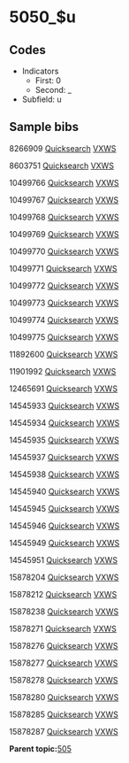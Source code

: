 # 5050\_$u

## Codes

-   Indicators
    -   First: 0
    -   Second: \_
-   Subfield: u

## Sample bibs

8266909 [Quicksearch](https://search.library.yale.edu/catalog/8266909) [VXWS](http://prodorbis.library.yale.edu:7014/vxws/GetHoldingsService?bibId=8266909)

8603751 [Quicksearch](https://search.library.yale.edu/catalog/8603751) [VXWS](http://prodorbis.library.yale.edu:7014/vxws/GetHoldingsService?bibId=8603751)

10499766 [Quicksearch](https://search.library.yale.edu/catalog/10499766) [VXWS](http://prodorbis.library.yale.edu:7014/vxws/GetHoldingsService?bibId=10499766)

10499767 [Quicksearch](https://search.library.yale.edu/catalog/10499767) [VXWS](http://prodorbis.library.yale.edu:7014/vxws/GetHoldingsService?bibId=10499767)

10499768 [Quicksearch](https://search.library.yale.edu/catalog/10499768) [VXWS](http://prodorbis.library.yale.edu:7014/vxws/GetHoldingsService?bibId=10499768)

10499769 [Quicksearch](https://search.library.yale.edu/catalog/10499769) [VXWS](http://prodorbis.library.yale.edu:7014/vxws/GetHoldingsService?bibId=10499769)

10499770 [Quicksearch](https://search.library.yale.edu/catalog/10499770) [VXWS](http://prodorbis.library.yale.edu:7014/vxws/GetHoldingsService?bibId=10499770)

10499771 [Quicksearch](https://search.library.yale.edu/catalog/10499771) [VXWS](http://prodorbis.library.yale.edu:7014/vxws/GetHoldingsService?bibId=10499771)

10499772 [Quicksearch](https://search.library.yale.edu/catalog/10499772) [VXWS](http://prodorbis.library.yale.edu:7014/vxws/GetHoldingsService?bibId=10499772)

10499773 [Quicksearch](https://search.library.yale.edu/catalog/10499773) [VXWS](http://prodorbis.library.yale.edu:7014/vxws/GetHoldingsService?bibId=10499773)

10499774 [Quicksearch](https://search.library.yale.edu/catalog/10499774) [VXWS](http://prodorbis.library.yale.edu:7014/vxws/GetHoldingsService?bibId=10499774)

10499775 [Quicksearch](https://search.library.yale.edu/catalog/10499775) [VXWS](http://prodorbis.library.yale.edu:7014/vxws/GetHoldingsService?bibId=10499775)

11892600 [Quicksearch](https://search.library.yale.edu/catalog/11892600) [VXWS](http://prodorbis.library.yale.edu:7014/vxws/GetHoldingsService?bibId=11892600)

11901992 [Quicksearch](https://search.library.yale.edu/catalog/11901992) [VXWS](http://prodorbis.library.yale.edu:7014/vxws/GetHoldingsService?bibId=11901992)

12465691 [Quicksearch](https://search.library.yale.edu/catalog/12465691) [VXWS](http://prodorbis.library.yale.edu:7014/vxws/GetHoldingsService?bibId=12465691)

14545933 [Quicksearch](https://search.library.yale.edu/catalog/14545933) [VXWS](http://prodorbis.library.yale.edu:7014/vxws/GetHoldingsService?bibId=14545933)

14545934 [Quicksearch](https://search.library.yale.edu/catalog/14545934) [VXWS](http://prodorbis.library.yale.edu:7014/vxws/GetHoldingsService?bibId=14545934)

14545935 [Quicksearch](https://search.library.yale.edu/catalog/14545935) [VXWS](http://prodorbis.library.yale.edu:7014/vxws/GetHoldingsService?bibId=14545935)

14545937 [Quicksearch](https://search.library.yale.edu/catalog/14545937) [VXWS](http://prodorbis.library.yale.edu:7014/vxws/GetHoldingsService?bibId=14545937)

14545938 [Quicksearch](https://search.library.yale.edu/catalog/14545938) [VXWS](http://prodorbis.library.yale.edu:7014/vxws/GetHoldingsService?bibId=14545938)

14545940 [Quicksearch](https://search.library.yale.edu/catalog/14545940) [VXWS](http://prodorbis.library.yale.edu:7014/vxws/GetHoldingsService?bibId=14545940)

14545945 [Quicksearch](https://search.library.yale.edu/catalog/14545945) [VXWS](http://prodorbis.library.yale.edu:7014/vxws/GetHoldingsService?bibId=14545945)

14545946 [Quicksearch](https://search.library.yale.edu/catalog/14545946) [VXWS](http://prodorbis.library.yale.edu:7014/vxws/GetHoldingsService?bibId=14545946)

14545949 [Quicksearch](https://search.library.yale.edu/catalog/14545949) [VXWS](http://prodorbis.library.yale.edu:7014/vxws/GetHoldingsService?bibId=14545949)

14545951 [Quicksearch](https://search.library.yale.edu/catalog/14545951) [VXWS](http://prodorbis.library.yale.edu:7014/vxws/GetHoldingsService?bibId=14545951)

15878204 [Quicksearch](https://search.library.yale.edu/catalog/15878204) [VXWS](http://prodorbis.library.yale.edu:7014/vxws/GetHoldingsService?bibId=15878204)

15878212 [Quicksearch](https://search.library.yale.edu/catalog/15878212) [VXWS](http://prodorbis.library.yale.edu:7014/vxws/GetHoldingsService?bibId=15878212)

15878238 [Quicksearch](https://search.library.yale.edu/catalog/15878238) [VXWS](http://prodorbis.library.yale.edu:7014/vxws/GetHoldingsService?bibId=15878238)

15878271 [Quicksearch](https://search.library.yale.edu/catalog/15878271) [VXWS](http://prodorbis.library.yale.edu:7014/vxws/GetHoldingsService?bibId=15878271)

15878276 [Quicksearch](https://search.library.yale.edu/catalog/15878276) [VXWS](http://prodorbis.library.yale.edu:7014/vxws/GetHoldingsService?bibId=15878276)

15878277 [Quicksearch](https://search.library.yale.edu/catalog/15878277) [VXWS](http://prodorbis.library.yale.edu:7014/vxws/GetHoldingsService?bibId=15878277)

15878278 [Quicksearch](https://search.library.yale.edu/catalog/15878278) [VXWS](http://prodorbis.library.yale.edu:7014/vxws/GetHoldingsService?bibId=15878278)

15878280 [Quicksearch](https://search.library.yale.edu/catalog/15878280) [VXWS](http://prodorbis.library.yale.edu:7014/vxws/GetHoldingsService?bibId=15878280)

15878285 [Quicksearch](https://search.library.yale.edu/catalog/15878285) [VXWS](http://prodorbis.library.yale.edu:7014/vxws/GetHoldingsService?bibId=15878285)

15878287 [Quicksearch](https://search.library.yale.edu/catalog/15878287) [VXWS](http://prodorbis.library.yale.edu:7014/vxws/GetHoldingsService?bibId=15878287)

**Parent topic:**[505](../../tags/505/505.md)

